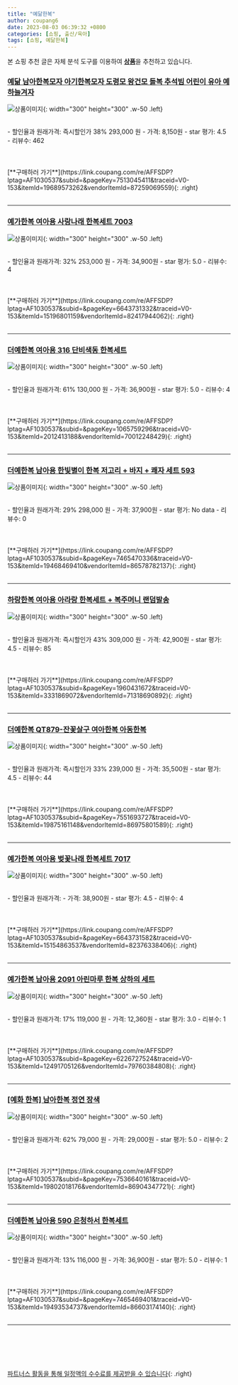 ```yaml
---
title: "예닮한복"
author: coupang6
date: 2023-08-03 06:39:32 +0800
categories: [쇼핑, 출산/육아]
tags: [쇼핑, 예닮한복]
---
```


본 쇼핑 추천 글은 자체 분석 도구를 이용하여 [**상품**](https://link.coupang.com/a/bao1ui)을 추천하고 있습니다.

### [예닮 남아한복모자 아기한복모자 도령모 왕건모 돌복 추석빔 어린이 유아 예하늘겨자](https://link.coupang.com/re/AFFSDP?lptag=AF1030537&subid=&pageKey=7513045411&traceid=V0-153&itemId=19689573262&vendorItemId=87259069559)

![상품이미지](https://thumbnail10.coupangcdn.com/thumbnails/remote/230x230ex/image/vendor_inventory/1a42/5a621aac6db91430a9e8e34c8754e920fe87184b99099b7d0cba7a6c6a7c.png){: width="300" height="300" .w-50 .left}


<br>
- 할인율과 원래가격: 즉시할인가 38%  293,000   원
- 가격: 8,150원
- star 평가: 4.5
- 리뷰수: 462
<br>
<br>
<br>
<br>
[**구매하러 가기**](https://link.coupang.com/re/AFFSDP?lptag=AF1030537&subid=&pageKey=7513045411&traceid=V0-153&itemId=19689573262&vendorItemId=87259069559){: .right}
<br>
<br>

---

### [예가한복 여아용 사랑나래 한복세트 7003](https://link.coupang.com/re/AFFSDP?lptag=AF1030537&subid=&pageKey=6643731332&traceid=V0-153&itemId=15196801159&vendorItemId=82417944062)

![상품이미지](https://thumbnail8.coupangcdn.com/thumbnails/remote/230x230ex/image/rs_quotation_api/ytk2pajk/9cf046d3af8440c5b02f298bb9d49580.jpg){: width="300" height="300" .w-50 .left}


<br>
- 할인율과 원래가격: 32%  253,000   원
- 가격: 34,900원
- star 평가: 5.0
- 리뷰수: 4
<br>
<br>
<br>
<br>
[**구매하러 가기**](https://link.coupang.com/re/AFFSDP?lptag=AF1030537&subid=&pageKey=6643731332&traceid=V0-153&itemId=15196801159&vendorItemId=82417944062){: .right}
<br>
<br>

---

### [더예한복 여아용 316 단비색동 한복세트](https://link.coupang.com/re/AFFSDP?lptag=AF1030537&subid=&pageKey=1065759296&traceid=V0-153&itemId=2012413188&vendorItemId=70012248429)

![상품이미지](https://thumbnail7.coupangcdn.com/thumbnails/remote/230x230ex/image/retail/images/667602178047972-34667585-69a0-45c6-a4fc-f4b578ce96e1.jpg){: width="300" height="300" .w-50 .left}


<br>
- 할인율과 원래가격: 61%  130,000   원
- 가격: 36,900원
- star 평가: 5.0
- 리뷰수: 4
<br>
<br>
<br>
<br>
[**구매하러 가기**](https://link.coupang.com/re/AFFSDP?lptag=AF1030537&subid=&pageKey=1065759296&traceid=V0-153&itemId=2012413188&vendorItemId=70012248429){: .right}
<br>
<br>

---

### [더예한복 남아용 한빛별이 한복 저고리 + 바지 + 쾌자 세트 593](https://link.coupang.com/re/AFFSDP?lptag=AF1030537&subid=&pageKey=7465470336&traceid=V0-153&itemId=19468469410&vendorItemId=86578782137)

![상품이미지](https://thumbnail9.coupangcdn.com/thumbnails/remote/230x230ex/image/rs_quotation_api/xjfpbwz1/488924bf88894359ad47c477dab61848.jpg){: width="300" height="300" .w-50 .left}


<br>
- 할인율과 원래가격: 29%  298,000   원
- 가격: 37,900원
- star 평가: No data
- 리뷰수: 0
<br>
<br>
<br>
<br>
[**구매하러 가기**](https://link.coupang.com/re/AFFSDP?lptag=AF1030537&subid=&pageKey=7465470336&traceid=V0-153&itemId=19468469410&vendorItemId=86578782137){: .right}
<br>
<br>

---

### [하랑한복 여아용 아라랑 한복세트 + 복주머니 랜덤발송](https://link.coupang.com/re/AFFSDP?lptag=AF1030537&subid=&pageKey=1960431672&traceid=V0-153&itemId=3331869072&vendorItemId=71318690892)

![상품이미지](https://thumbnail7.coupangcdn.com/thumbnails/remote/230x230ex/image/retail/images/12137152041586241-d8feb14f-0025-4a8a-9c79-08ff3e664c0f.jpg){: width="300" height="300" .w-50 .left}


<br>
- 할인율과 원래가격: 즉시할인가 43%  309,000   원
- 가격: 42,900원
- star 평가: 4.5
- 리뷰수: 85
<br>
<br>
<br>
<br>
[**구매하러 가기**](https://link.coupang.com/re/AFFSDP?lptag=AF1030537&subid=&pageKey=1960431672&traceid=V0-153&itemId=3331869072&vendorItemId=71318690892){: .right}
<br>
<br>

---

### [더예한복 QT879-잔꽃살구 여아한복 아동한복](https://link.coupang.com/re/AFFSDP?lptag=AF1030537&subid=&pageKey=7551693727&traceid=V0-153&itemId=19875161148&vendorItemId=86975801589)

![상품이미지](https://thumbnail8.coupangcdn.com/thumbnails/remote/230x230ex/image/vendor_inventory/7b7c/6aecaade6acb9726c592b727388f1ec3c42060a9f312f9195cfef33b9d3e.jpg){: width="300" height="300" .w-50 .left}


<br>
- 할인율과 원래가격: 즉시할인가 33%  239,000   원
- 가격: 35,500원
- star 평가: 4.5
- 리뷰수: 44
<br>
<br>
<br>
<br>
[**구매하러 가기**](https://link.coupang.com/re/AFFSDP?lptag=AF1030537&subid=&pageKey=7551693727&traceid=V0-153&itemId=19875161148&vendorItemId=86975801589){: .right}
<br>
<br>

---

### [예가한복 여아용 벚꽃나래 한복세트 7017](https://link.coupang.com/re/AFFSDP?lptag=AF1030537&subid=&pageKey=6643731582&traceid=V0-153&itemId=15154863537&vendorItemId=82376338406)

![상품이미지](https://thumbnail9.coupangcdn.com/thumbnails/remote/230x230ex/image/rs_quotation_api/btm5a0pz/73e243e99b974f4e816d9856a68ce438.jpg){: width="300" height="300" .w-50 .left}


<br>
- 할인율과 원래가격: 
- 가격: 38,900원
- star 평가: 4.5
- 리뷰수: 4
<br>
<br>
<br>
<br>
[**구매하러 가기**](https://link.coupang.com/re/AFFSDP?lptag=AF1030537&subid=&pageKey=6643731582&traceid=V0-153&itemId=15154863537&vendorItemId=82376338406){: .right}
<br>
<br>

---

### [예가한복 남아용 2091 아린마루 한복 상하의 세트](https://link.coupang.com/re/AFFSDP?lptag=AF1030537&subid=&pageKey=6226727524&traceid=V0-153&itemId=12491705126&vendorItemId=79760384808)

![상품이미지](https://thumbnail9.coupangcdn.com/thumbnails/remote/230x230ex/image/retail/images/6407469381638-f19401be-5a68-4e73-88cc-d2cf619b4d8c.jpg){: width="300" height="300" .w-50 .left}


<br>
- 할인율과 원래가격: 17%  119,000   원
- 가격: 12,360원
- star 평가: 3.0
- 리뷰수: 1
<br>
<br>
<br>
<br>
[**구매하러 가기**](https://link.coupang.com/re/AFFSDP?lptag=AF1030537&subid=&pageKey=6226727524&traceid=V0-153&itemId=12491705126&vendorItemId=79760384808){: .right}
<br>
<br>

---

### [[예화 한복] 남아한복 정연 장색](https://link.coupang.com/re/AFFSDP?lptag=AF1030537&subid=&pageKey=7536640161&traceid=V0-153&itemId=19802018176&vendorItemId=86904347721)

![상품이미지](https://thumbnail7.coupangcdn.com/thumbnails/remote/230x230ex/image/vendor_inventory/8f06/af84ae81eb60b3bee6aa119a9af2eb8e2263989eccc5252520876bfd40e2.jpg){: width="300" height="300" .w-50 .left}


<br>
- 할인율과 원래가격: 62%  79,000   원
- 가격: 29,000원
- star 평가: 5.0
- 리뷰수: 2
<br>
<br>
<br>
<br>
[**구매하러 가기**](https://link.coupang.com/re/AFFSDP?lptag=AF1030537&subid=&pageKey=7536640161&traceid=V0-153&itemId=19802018176&vendorItemId=86904347721){: .right}
<br>
<br>

---

### [더예한복 남아용 590 은청하서 한복세트](https://link.coupang.com/re/AFFSDP?lptag=AF1030537&subid=&pageKey=7465469401&traceid=V0-153&itemId=19493534737&vendorItemId=86603174140)

![상품이미지](https://thumbnail6.coupangcdn.com/thumbnails/remote/230x230ex/image/retail/images/2023/07/17/14/0/012f2149-705d-46b4-ae96-ed243e894976.jpg){: width="300" height="300" .w-50 .left}


<br>
- 할인율과 원래가격: 13%  116,000   원
- 가격: 36,900원
- star 평가: 5.0
- 리뷰수: 1
<br>
<br>
<br>
<br>
[**구매하러 가기**](https://link.coupang.com/re/AFFSDP?lptag=AF1030537&subid=&pageKey=7465469401&traceid=V0-153&itemId=19493534737&vendorItemId=86603174140){: .right}
<br>
<br>

---
<br><br><br><br><br> [파트너스 활동을 통해 일정액의 수수료를 제공받을 수 있습니다](https://link.coupang.com/a/bao1ui){: .right}